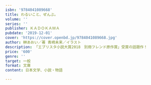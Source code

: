 ```yaml
---
isbn: '9784041089668'
title: わるいこと、ぜんぶ。
volume: ''
series: ''
publisher: ＫＡＤＯＫＡＷＡ
pubdate: '2019-12-01'
cover: 'https://cover.openbd.jp/9784041089668.jpg'
author: 榊あおい／著 青崎未来／イラスト
description: 「エブリスタ小説大賞2018　別冊フレンド原作賞」受賞の話題作！
price: '600'
genre: ''
target: 一般
format: 文庫
content: 日本文学、小説・物語

---
```

